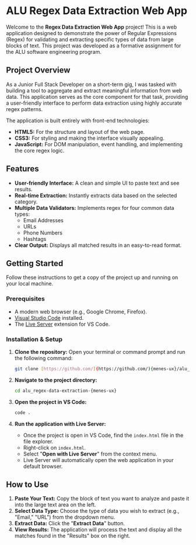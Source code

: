 # ALU Regex Data Extraction Web App

Welcome to the **Regex Data Extraction Web App** project! This is a web application designed to demonstrate the power of Regular Expressions (Regex) for validating and extracting specific types of data from large blocks of text. This project was developed as a formative assignment for the ALU software engineering program.



## Project Overview

As a Junior Full Stack Developer on a short-term gig, I was tasked with building a tool to aggregate and extract meaningful information from web data. This application serves as the core component for that task, providing a user-friendly interface to perform data extraction using highly accurate regex patterns.

The application is built entirely with front-end technologies:
* **HTML5:** For the structure and layout of the web page.
* **CSS3:** For styling and making the interface visually appealing.
* **JavaScript:** For DOM manipulation, event handling, and implementing the core regex logic.

## Features

* **User-friendly Interface:** A clean and simple UI to paste text and see results.
* **Real-time Extraction:** Instantly extracts data based on the selected category.
* **Multiple Data Validators:** Implements regex for four common data types:
    * Email Addresses
    * URLs
    * Phone Numbers
    * Hashtags
* **Clear Output:** Displays all matched results in an easy-to-read format.

## Getting Started

Follow these instructions to get a copy of the project up and running on your local machine.

### Prerequisites

* A modern web browser (e.g., Google Chrome, Firefox).
* [Visual Studio Code](https://code.visualstudio.com/) installed.
* The [Live Server](https://marketplace.visualstudio.com/items?itemName=ritwickdey.LiveServer) extension for VS Code.

### Installation & Setup

1.  **Clone the repository:**
    Open your terminal or command prompt and run the following command:
    ```bash
    git clone [https://github.com/](https://github.com/){menes-ux}/alu_regex-data-extraction-{menes-ux}.git
    ```

2.  **Navigate to the project directory:**
    ```bash
    cd alu_regex-data-extraction-{menes-ux}
    ```

3.  **Open the project in VS Code:**
    ```bash
    code .
    ```

4.  **Run the application with Live Server:**
    * Once the project is open in VS Code, find the `index.html` file in the file explorer.
    * Right-click on `index.html`.
    * Select "**Open with Live Server**" from the context menu.
    * Live Server will automatically open the web application in your default browser.

## How to Use

1.  **Paste Your Text:** Copy the block of text you want to analyze and paste it into the large text area on the left.
2.  **Select Data Type:** Choose the type of data you wish to extract (e.g., "Email," "URL") from the dropdown menu.
3.  **Extract Data:** Click the "**Extract Data**" button.
4.  **View Results:** The application will process the text and display all the matches found in the "Results" box on the right.

